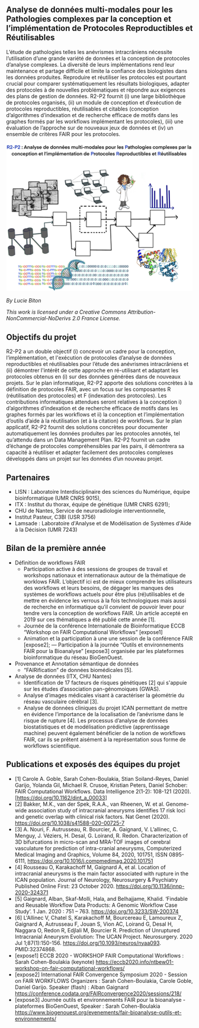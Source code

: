## Analyse de données multi-modales pour les Pathologies complexes par la conception et l’implémentation de Protocoles Reproductibles et Réutilisables
L’étude de pathologies telles les anévrismes intracrâniens nécessite l’utilisation d’une grande variété de données et la conception de protocoles d’analyse complexes. La diversité de leurs implémentations rend leur maintenance et partage difficile et limite la confiance des biologistes dans les données produites. Reproduire et réutiliser les protocoles est pourtant crucial pour comparer systématiquement les résultats biologiques, adapter des protocoles à de nouvelles problématiques et répondre aux exigences des plans de gestion de données. R2-P2 fournit (i) une large bibliothèque de protocoles organisés, (ii) un module de conception et d’exécution de protocoles reproductibles, réutilisables et citables (conception d’algorithmes d’indexation et de recherche efficace de motifs dans les graphes formés par les workflows implémentant les protocoles), (iii) une évaluation de l’approche sur de nouveaux jeux de données et (iv) un ensemble de critères FAIR pour les protocoles.

![](R2-P2.jpg)

*By Lucie Biton*

*This work is licensed under a Creative Commons Attribution-NonCommercial-NoDerivs 2.0 France License.*

## Objectifs du projet
R2-P2 a un double objectif (i) concevoir un cadre pour la conception, l’implémentation, et l'exécution de protocoles d’analyse de données reproductibles et réutilisables pour l’étude des anévrismes intracrâniens et (ii) démontrer l'intérêt de cette approche en ré-utilisant et adaptant les protocoles obtenus en (i) sur des données générées dans de nouveaux projets. Sur le plan informatique, R2-P2 apporte des solutions concrètes à la définition de protocoles FAIR, avec un focus sur les composantes R (réutilisation des protocoles) et F (indexation des protocoles). Les contributions informatiques attendues seront relatives à la conception i)  d’algorithmes d’indexation et de recherche efficace de motifs dans les graphes formés par les workflows et ii) la conception et l’implémentation d’outils d’aide à la réutilisation (et à la citation) de workflows. Sur le plan applicatif, R2-P2 fournit des solutions concrètes pour documenter automatiquement les données produites par les protocoles annotés, tel qu’attendu dans un Data Management Plan. R2-P2 fournit un cadre d’échange de protocoles compréhensibles par les pairs, il démontrera sa capacité à réutiliser et adapter facilement des protocoles complexes développés dans un projet sur les données d’un nouveau projet. 

## Partenaires
- LISN : Laboratoire Interdisciplinaire des sciences du Numérique, équipe bioinformatique (UMR CNRS 9015),
- ITX : Institut du thorax, équipe de génétique (UMR CNRS 6291);
- CHU de Nantes, Service de neuroradiologie interventionnelle, 
- Institut Pasteur, C3BI (USR 3756)
- Lamsade : Laboratoire d'Analyse et de Modélisation de Systèmes d'Aide à la Décision (UMR 7243) 

## Bilan de la première année
- Définition de workflows FAIR
  - Participation active à des sessions de groupes de travail et workshops nationaux et internationaux autour de la thématique de worklows FAIR. L’objectif ici est de mieux comprendre les utilisateurs des workflows et leurs besoins, de dégager les manques des systèmes de workflows actuels pour être plus (ré)utilisables et de mettre en évidence les verrous à la fois technologiques mais aussi de recherche en informatique qu’il convient de pouvoir lever pour tendre vers la conception de workflows FAIR. Un article accepté en 2019 sur ces thématiques a été publié cette année [1].
  - Journée de la conférence Internationale de Bioinformatique ECCB “Workshop on FAIR Computational Workflows” [expose1]
  - Animation et la participation à une une session de la conférence FAIR [expose2];
  — Participation à la journée  “Outils et environnements FAIR pour la Bioanalyse” [expose3] organisée par les plateformes bioinformatique du réseau BioGenOuest. 
- Provenance et Annotation sémantique de données
  - “FAIRification” de données biomédicales [5].  
- Analyse de données  (ITX, CHU Nantes)
  - Identification de 17 facteurs de risques génétiques [2] qui s'appuie sur les études d’association pan-génomoiques (GWAS).
  - Analyse d’images médicales visant à caractériser la géométrie du réseau vasculaire cérébral [3]. 
  - Analyse de données cliniques du projet ICAN permettant de mettre en évidence l’importance de la localisation de l’anévrisme dans le risque de rupture [4].  Les processus d’analyse de données biostatistiques et de modélisation prédictive (apprentissage machine) peuvent également bénéficier de la notion de workflows FAIR, car ils se prêtent aisément à la représentation sous forme de workflows scientifique.

## Publications et exposés des équipes du projet 
- [1] Carole A. Goble, Sarah Cohen-Boulakia, Stian Soiland-Reyes, Daniel Garijo, Yolanda Gil, Michael R. Crusoe, Kristian Peters, Daniel Schober: FAIR Computational Workflows. Data Intelligence  2(1-2): 108-121 (2020). [https://doi.org/10.1162/dint_a_00033]
- [2] Bakker, M.K., van der Spek, R.A.A., van Rheenen, W. et al. Genome-wide association study of intracranial aneurysms identifies 17 risk loci and genetic overlap with clinical risk factors. Nat Genet (2020). https://doi.org/10.1038/s41588-020-00725-7
- [3] A. Nouri, F. Autrusseau, R. Bourcier, A. Gaignard, V. L’allinec, C. Menguy, J. Véziers, H. Desal, G. Loirand, R. Redon. Characterization of 3D bifurcations in micro-scan and MRA-TOF images of cerebral vasculature for prediction of intra-cranial aneurysms, Computerized Medical Imaging and Graphics, Volume 84, 2020, 101751, ISSN 0895-6111, https://doi.org/10.1016/j.compmedimag.2020.101751
- [4] Rousseau O, Karakachoff M, Gaignard A, et al. Location of intracranial aneurysms is the main factor associated with rupture in the ICAN population. Journal of Neurology, Neurosurgery & Psychiatry  Published Online First: 23 October 2020. https://doi.org/10.1136/jnnp-2020-324371
- [5] Gaignard, Alban, Skaf-Molli, Hala, and Belhajjame, Khalid. ‘Findable and Reusable Workflow Data Products: A Genomic Workflow Case Study’. 1 Jan. 2020 : 751 – 763.  https://doi.org/10.3233/SW-200374
- [6] L'Allinec V, Chatel S, Karakachoff M, Bourcereau E, Lamoureux Z, Gaignard A, Autrusseau F, Jouan S, Vion AC, Loirand G, Desal H, Naggara O, Redon R, Edjlali M, Bourcier R. Prediction of Unruptured Intracranial Aneurysm Evolution: The UCAN Project. Neurosurgery. 2020 Jul 1;87(1):150-156. https://doi.org/10.1093/neuros/nyaa093. PMID:32374868.
- [expose1] ECCB 2020 - WORKSHOP FAIR Computational Workflows : Sarah Cohen-Boulakia (keynote) https://eccb2020.info/ntbew01-workshop-on-fair-computational-workflows/
- [expose2] International FAIR Convergence Symposium 2020 - Session on FAIR  WORKFLOWS Organizers : Sarah Cohen-Boulakia, Carole Goble, Daniel Garijo. Speaker (flash) : Alban Gaignard https://conference.codata.org/FAIRconvergence2020/sessions/218/
- [expose3] Journée outils et environnements FAIR pour la bioanalyse - plateformes BioGenOuest, Speaker : Sarah Cohen-Boulakia https://www.biogenouest.org/evenements/fair-bioanalyse-outils-et-environnements/
